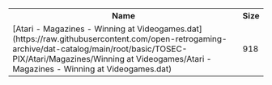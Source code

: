 <table>
<tr><th>Name</th><th>Size</th></tr>
<tr><td>[Atari - Magazines - Winning at Videogames.dat](https://raw.githubusercontent.com/open-retrogaming-archive/dat-catalog/main/root/basic/TOSEC-PIX/Atari/Magazines/Winning at Videogames/Atari - Magazines - Winning at Videogames.dat)</td><td>918</td></tr>
</table>
